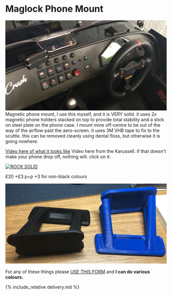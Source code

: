 # Maglock Phone Mount
![maglock-dash](img/maglock-dash.jpeg)
Magnetic phone mount, I use this myself, and it is VERY solid. it uses 2x magnetic phone holders stacked on top to provide total stability and a stick on steel plate on the phone case. I mount mine off-centre to be out of the way of the airflow past the aero-screen. it uses 3M VHB tape to fix to the scuttle. this can be removed cleanly using dental floss, but otherwise it is going nowhere.

[Video here of what it looks like](https://youtu.be/bOc9bqDt7ds)
Video here from the Karussell. if that doesn't make your phone drop off, nothing will. click on it:

[![ROCK SOLID](https://img.youtube.com/vi/1NCZ1FxKUE0/0.jpg)](https://youtu.be/1NCZ1FxKUE0)

£20 +£3 p+p +3 for non-black colours

![maglock](img/maglock.jpeg)

For any of these things please [USE THIS FORM](https://forms.gle/5vtitZ7rHnNgAx4Y6) and **I can do various colours.**

{% include_relative delivery.md %}